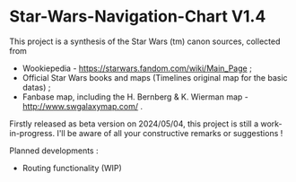 # Star-Wars-Navigation-Chart V1.4
This project is a synthesis of the Star Wars (tm) canon sources, collected from
- Wookiepedia - https://starwars.fandom.com/wiki/Main_Page ;
- Official Star Wars books and maps (Timelines original map for the basic datas) ;
- Fanbase map, including the H. Bernberg & K. Wierman map - http://www.swgalaxymap.com/ .

Firstly released as beta version on 2024/05/04, this project is still a work-in-progress.
I'll be aware of all your constructive remarks or suggestions !

Planned developments :
- Routing functionality (WIP)
